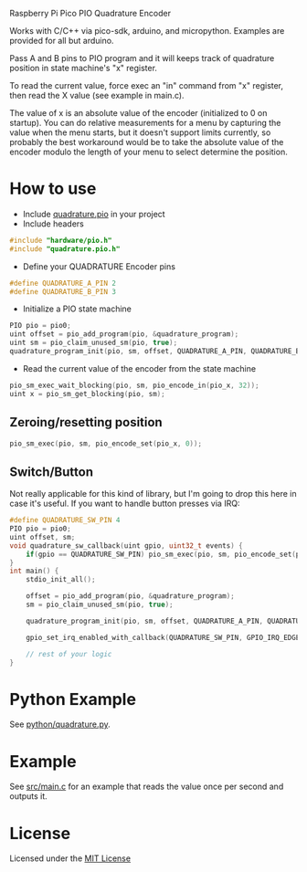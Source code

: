 Raspberry Pi Pico PIO Quadrature Encoder

Works with C/C++ via pico-sdk, arduino, and micropython.  Examples are provided for all but arduino.

Pass A and B pins to PIO program and it will keeps track of quadrature position in state machine's "x" register.

To read the current value, force exec an "in" command from "x" register, then read the X value (see example in main.c).

The value of x is an absolute value of the encoder (initialized to 0 on startup).  You can do relative measurements for a menu by capturing the value when the menu starts, but it doesn't support limits currently, so probably the best workaround would be to take the absolute value of the encoder modulo the length of your menu to select determine the position.

# How to use
* Include [quadrature.pio](src/quadrature.pio) in your project
* Include headers
```c
#include "hardware/pio.h"
#include "quadrature.pio.h"
```
* Define your QUADRATURE Encoder pins
```c
#define QUADRATURE_A_PIN 2
#define QUADRATURE_B_PIN 3
```
* Initialize a PIO state machine
```c
PIO pio = pio0;
uint offset = pio_add_program(pio, &quadrature_program);
uint sm = pio_claim_unused_sm(pio, true);
quadrature_program_init(pio, sm, offset, QUADRATURE_A_PIN, QUADRATURE_B_PIN);
 ```
* Read the current value of the encoder from the state machine
```c
pio_sm_exec_wait_blocking(pio, sm, pio_encode_in(pio_x, 32));
uint x = pio_sm_get_blocking(pio, sm);
```

## Zeroing/resetting position

```c
pio_sm_exec(pio, sm, pio_encode_set(pio_x, 0));
```

## Switch/Button

Not really applicable for this kind of library, but I'm going to drop this here in case it's useful.  If you want to handle button presses via IRQ:

```c
#define QUADRATURE_SW_PIN 4
PIO pio = pio0;
uint offset, sm;
void quadrature_sw_callback(uint gpio, uint32_t events) {
    if(gpio == QUADRATURE_SW_PIN) pio_sm_exec(pio, sm, pio_encode_set(pio_x, 0));
}
int main() {
    stdio_init_all();

    offset = pio_add_program(pio, &quadrature_program);
    sm = pio_claim_unused_sm(pio, true);

    quadrature_program_init(pio, sm, offset, QUADRATURE_A_PIN, QUADRATURE_B_PIN);

    gpio_set_irq_enabled_with_callback(QUADRATURE_SW_PIN, GPIO_IRQ_EDGE_FALL, true, &quadrature_sw_callback);

    // rest of your logic
}
```
# Python Example
See [python/quadrature.py](python/quadrature.py).

# Example
See [src/main.c](src/main.c) for an example that reads the value once per second and outputs it.   

# License
Licensed under the [MIT License](LICENSE)